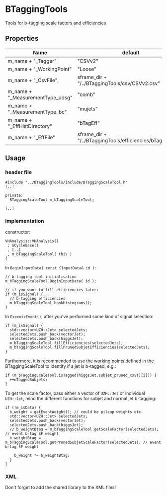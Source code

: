 # BTaggingTools
Tools for b-tagging scale factors and efficiencies

## Properties

| Name                             | default              |
| -------------------------------- | -------------------- |
| m_name + "_Tagger"               | "CSVv2" |
| m_name + "_WorkingPoint"         |  "Loose" |
| m_name + "_CsvFile",             | sframe_dir + "/../BTaggingTools/csv/CSVv2.csv" |
| m_name + "_MeasurementType_udsg" | "comb" |
| m_name + "_MeasurementType_bc"   | "mujets" |
| m_name + "_EffHistDirectory"     | "bTagEff" |
| m_name + "_EffFile"              | sframe_dir + "/../BTaggingTools/efficiencies/bTagEffs.root" |

## Usage

### header file

```
#include "../BTaggingTools/include/BTaggingScaleTool.h"
[..]

private:
  BTaggingScaleTool m_bTaggingScaleTool;

[..]
```

### implementation

constructor:

```
VHAnalysis::VHAnalysis()
 : SCycleBase()
 , [..]
 , m_bTaggingScaleTool( this )
{
```

In `BeginInputData( const SInputData& id )`:

```
// b-tagging tool initialisation
m_bTaggingScaleTool.BeginInputData( id );

// if you want to fill efficiencies later:
if (m_isSignal) {
  // b-tagging efficiencies
  m_bTaggingScaleTool.bookHistograms();
}
```

In `ExecuteEvent()`, after you've performed some kind of signal selection:

```
if (m_isSignal) {
  std::vector<UZH::Jet> selectedJets;
  selectedJets.push_back(vectorJet);
  selectedJets.push_back(higgsJet);
  m_bTaggingScaleTool.fillEfficiencies(selectedJets);
  m_bTaggingScaleTool.fillPrunedSubjetEfficiencies(selectedJets);
}
```

Furthermore, it is recommended to use the working points defined in the BTaggingScaleTool to identify if a jet is b-tagged, e.g.:

```
if (m_bTaggingScaleTool.isTagged(higgsJet.subjet_pruned_csv()[i])) {
  ++nTaggedSubjets;
}
```

To get the scale factor, pass either a vector of `UZH::Jet` or individual `UZH::Jet`, mind the different functions for subjet and normal jet b-tagging:

```
if (!m_isData) {
  b_weight = getEventWeight(); // could be pileup weights etc.
  std::vector<UZH::Jet> selectedJets;
  selectedJets.push_back(vectorJet);
  selectedJets.push_back(higgsJet);
  // b_weightBtag = m_bTaggingScaleTool.getScaleFactor(selectedJets); // event b-tag SF weight
  b_weightBtag = m_bTaggingScaleTool.getPrunedSubjetScaleFactor(selectedJets); // event b-tag SF weight
    
    b_weight *= b_weightBtag;
  }
}
```

### XML

Don't forget to add the shared library to the XML files!
